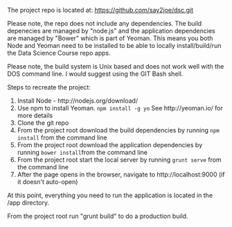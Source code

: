 The project repo is located at: https://github.com/say2joe/dsc.git

Please note, the repo does not include any dependencies. The build depenecies are managed by "node.js" and the application dependencies are managed by "Bower" which is part of Yeoman. This means you both Node and Yeoman need to be installed to be able to locally install/build/run the Data Science Course repo apps.

Please note, the build system is Unix based and does not work well with the DOS command line. I would suggest using the GIT Bash shell.

Steps to recreate the project:
<ol>
	<li>Install Node - http://nodejs.org/download/ </li>
	<li>Use npm to install Yeoman. <code>npm install -g yo</code> See http://yeoman.io/ for more details</li>
	<li>Clone the git repo</li>
	<li>From the project root download the build dependencies by running <code>npm install</code> from the command line</li>
	<li>From the project root download the application dependencies by running <code>bower install</code>from the command line</li>
	<li>From the project root start the local server by running <code>grunt serve</code> from the command line</li>
	<li>After the page opens in the browser, navigate to http://localhost:9000 (if it doesn't auto-open)</li>
</ol>

At this point, everything you need to run the application is located in the /app directory.

From the project root run "grunt build" to do a production build.
